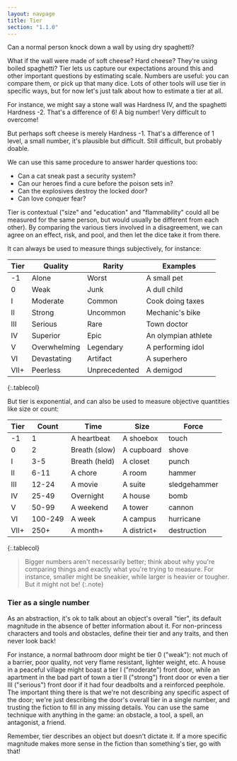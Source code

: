 ```yaml
---
layout: navpage
title: Tier
section: "1.1.0"
---
```


Can a normal person knock down a wall by using dry spaghetti?

What if the wall were made of soft cheese? Hard cheese? They're using boiled spaghetti?
Tier lets us capture our expectations around this and other important questions by estimating scale.
Numbers are useful: you can compare them, or pick up that many dice.
Lots of other tools will use tier in specific ways, but for now let's just talk about how to estimate a tier at all.

For instance, we might say a stone wall was Hardness IV, and the spaghetti Hardness -2.
That's a difference of 6! A big number! Very difficult to overcome!

But perhaps soft cheese is merely Hardness -1.
That's a difference of 1 level, a small number, it's plausible but difficult.
Still difficult, but probably doable.

We can use this same procedure to answer harder questions too:
* Can a cat sneak past a security system?
* Can our heroes find a cure before the poison sets in?
* Can the explosives destroy the locked door?
* Can love conquer fear?

Tier is contextual ("size" and "education" and "flammability" could all be measured for the same person, but would usually be different from each other).
By comparing the various tiers involved in a disagreement, we can agree on an effect, risk, and pool, and then let the dice take it from there.

It can always be used to measure things subjectively, for instance:

| Tier | Quality    | Rarity  | Examples    |
|------|------------|---------|-------------|
| -1   | Alone      | Worst   | A small pet |
| 0    | Weak       | Junk    | A dull child |
| I    | Moderate   | Common  | Cook doing taxes |
| II   | Strong     | Uncommon | Mechanic's bike |
| III  | Serious    | Rare    | Town doctor |
| IV   | Superior   | Epic    | An olympian athlete |
| V    | Overwhelming | Legendary | A performing idol |
| VI   | Devastating | Artifact | A superhero |
| VII+ | Peerless | Unprecedented | A demigod |
{:.tablecol}

But tier is exponential, and can also be used to measure objective quantities like size or count:

| Tier | Count | Time       | Size      | Force   |
|------|-------|------------|-----------|---------|
| -1   | 1     | A heartbeat | A shoebox | touch   |
| 0    | 2     | Breath (slow) | A cupboard | shove |
| I    | 3-5   | Breath (held) | A closet | punch  |
| II   | 6-11 | A chore  | A room      | hammer    |
| III  | 12-24 | A movie  | A suite     | sledgehammer |
| IV   | 25-49 | Overnight | A house    | bomb     |
| V    | 50-99 | A weekend | A tower    | cannon   |
| VI   | 100-249 | A week   | A campus    | hurricane |
| VII+ | 250+ | A month+ | A district+ | destruction |
{:.tablecol}

> Bigger numbers aren't necessarily better; think about why you're comparing things and exactly what you're trying to measure.
> For instance, smaller might be sneakier, while larger is heavier or tougher.
> But it might not be!
{:.note}

### Tier as a single number

As an abstraction, it's ok to talk about an object's overall "tier", its default magnitude in the absence of better information about it.
For non-princess characters and tools and obstacles, define their tier and any traits, and then never look back!

For instance, a normal bathroom door might be tier 0 ("weak"):
not much of a barrier, poor quality, not very flame resistant, lighter weight, etc.
A house in a peaceful village might boast a tier I ("moderate") front door,
while an apartment in the bad part of town a tier II ("strong") front door
or even a tier III ("serious") front door if it had four deadbolts and a reinforced peephole.
The important thing there is that we're not describing any specific aspect of the door; we're just describing the door's overall tier in a single number, and trusting the fiction to fill in any missing details.
You can use the same technique with anything in the game: an obstacle, a tool, a spell, an antagonist, a friend.

Remember, tier describes an object but doesn't dictate it.
If a more specific magnitude makes more sense in the fiction than something's tier, go with that!
